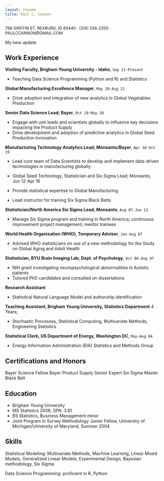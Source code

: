 ```yaml
---
layout: resume
title: Paul C. Cannon
---
```


<p style="text-align": center><font size = "2">796 GRIFFIN ST, REXBURG, ID 83440 ∙ (314) 556-2350 ∙ PAULCCANNON@GMAIL.COM </font></p>

My new update

## Work Experience

**Visiting Faculty, Brigham Young University - Idaho**, `Sep 21-Present`

   * Teaching Data Science Programming (Python and R) and Statistics

**Global Manufacturing Excellence Manager**, `May 20-Aug 21`

   * Drive adoption and integration of new analytics in Global Vegetables Production

**Senior Data Science Lead; Bayer**, `Oct 19-May 20`
 
   * Engage with unit leads and scientists globally to influence key decisions impacting the Product Supply
   * Drive development and adoption of predictive analytics in Global Seed Production Innovation

**Manufacturing Technology Analytics Lead; Monsanto/Bayer**, `Apr 16-Oct 19`

   * Lead core team of Data Scientists to develop and implement data-driven technologies in manufacturing globally

   * Global Seed Technology, Statistician and Six Sigma Lead; Monsanto, Jun 12-Apr 16
   * Provide statistical expertise to Global Manufacturing
   * Lead instructor for training Six Sigma Black Belts

**Statistician/North America Six Sigma Lead; Monsanto**, `Aug 07-Jun 12` 

   * Manage Six Sigma program and training in North America; continuous improvement project management; mentor trainees

**World Health Organization (WHO), Temporary Adviser**, `Jan-Aug 07` 

   * Advised WHO statisticians on use of a new methodology for the Study on Global Aging and Adult Health

**Statistician, BYU Brain Imaging Lab; Dept. of Psychology**, `Oct 06-Aug 07`

   * NIH grant investigating neuropsychological abnormalities in Autistic patients
   * Tutored PhD candidates and consulted on dissertations

**Research Assistant**
   * Statistical Natural Language Model and authorship identification

**Teaching Assistant, Brigham Young University, Statistics Department** 4 Years;

   * Stochastic Processes, Statistical Computing, Multivariate Methods, Engineering Statistics

**Statistical Clerk, US Department of Energy, Washington DC**, `May-Aug 04`

   * Energy Information Administration (EIA) Statistics and Methods Group


## Certifications and Honors
Bayer Science Fellow
Bayer Product Supply Senior Expert
Six Sigma Master Black Belt


## Education
- Brigham Young University
- MS Statistics 2008, GPA: 3.81
- BS Statistics, Business Management minor
- Joint Program in Survey Methodology Junior Fellow, University of Michigan/University of Maryland, Summer 2004

## Skills
Statistical Modeling: Multivariate Methods, Machine Learning, Linear Mixed Models,
Generalized Linear Models, Experimental Design, Bayesian methodology, Six Sigma

Data Science Programming: proficient in R, Python
